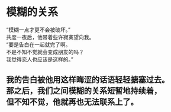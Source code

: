 # 模糊的关系

“模糊一点才更不会被破坏。”\
共度一夜后，他带着些许寂寞望向我。\
“要是告白在一起就完了啊。\
不是不知不觉就会变成朋友的吗？\
我觉得恋人也应该是这样的。”

我的告白被他用这样晦涩的话语轻轻搪塞过去。\
那之后，我们之间模糊的关系短暂地持续着，\
但不知不觉，他就再也无法联系上了。
<br>
<br>
<br>
<br>
<br>
<br>
<br>
<br>
<br>
<br>
<br>
<br>
<br>
<br>
<br>
<br>
<br>
<br>
<br>
<br>
---
